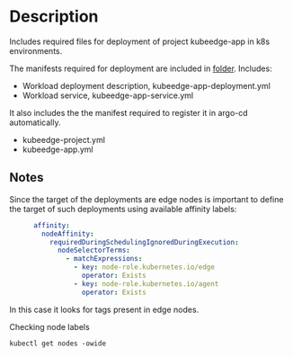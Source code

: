 # Description

Includes required files for deployment of project kubeedge-app in k8s environments.

The manifests required for deployment are included in [folder](manifests). Includes:

- Workload deployment description, kubeedge-app-deployment.yml
- Workload service, kubeedge-app-service.yml

It also includes the the manifest required to register it in argo-cd automatically.

- kubeedge-project.yml
- kubeedge-app.yml


## Notes

Since the target of the deployments are edge nodes is important to define the target of such deployments using available affinity labels:

```yaml
      affinity:
        nodeAffinity:
          requiredDuringSchedulingIgnoredDuringExecution:
            nodeSelectorTerms:
              - matchExpressions:
                - key: node-role.kubernetes.io/edge
                  operator: Exists
                - key: node-role.kubernetes.io/agent
                  operator: Exists  
```

In this case it looks for tags present in edge nodes.


Checking node labels

```
kubectl get nodes -owide
```

